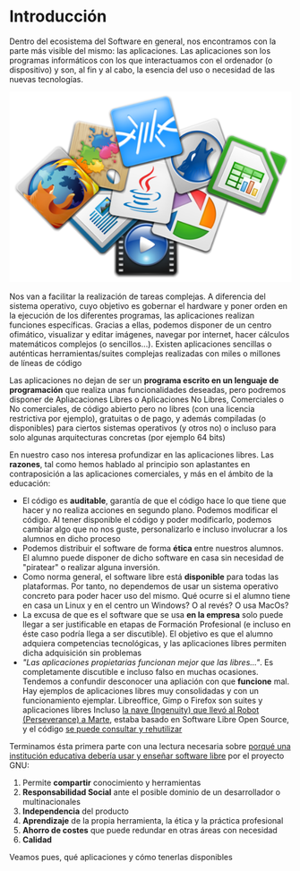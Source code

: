 # Introducción

Dentro del ecosistema del Software en general, nos encontramos con la parte más visible del mismo: las aplicaciones. Las aplicaciones son los programas informáticos con los que interactuamos con el ordenador (o dispositivo) y son, al fin y al cabo, la esencia del uso o necesidad de las nuevas tecnologías.

![ecosistema de aplicaciones](../img/parte3/aplicaciones_ecosistema.png "Ecosistema de Aplicaciones")

Nos van a facilitar la realización de tareas complejas. A diferencia del sistema operativo, cuyo objetivo es gobernar el hardware y poner orden en la ejecución de los diferentes programas, las aplicaciones realizan funciones específicas. Gracias a ellas, podemos disponer de un centro ofimático, visualizar y editar imágenes, navegar por internet, hacer cálculos matemáticos complejos (o sencillos...). Existen aplicaciones sencillas o auténticas herramientas/suites complejas realizadas con miles o millones de líneas de código

Las aplicaciones no dejan de ser un **programa escrito en un lenguaje de programación** que realiza unas funcionalidades deseadas, pero podremos disponer de Apliacaciones Libres o Aplicaciones No Libres, Comerciales o No comerciales, de código abierto pero no libres (con una licencia restrictiva por ejemplo), gratuitas o de pago, y además compiladas (o disponibles) para ciertos sistemas operativos (y otros no) o incluso para solo algunas arquitecturas concretas (por ejemplo 64 bits)

En nuestro caso nos interesa profundizar en las aplicaciones libres. Las **razones**, tal como hemos hablado al principio son aplastantes en contraposición a las aplicaciones comerciales, y más en el ámbito de la educación:

* El código es **auditable**, garantía de que el código hace lo que tiene que hacer y no realiza acciones en segundo plano.
   Podemos modificar el código. Al tener disponible el código y poder modificarlo, podemos cambiar algo que no nos guste, personalizarlo e incluso involucrar a los alumnos en dicho proceso
* Podemos distribuir el software de forma **ética** entre nuestros alumnos. El alumno puede disponer de dicho software en casa sin necesidad de "piratear" o realizar alguna inversión.
* Como norma general, el software libre está **disponible** para todas las plataformas. Por tanto, no dependemos de usar un sistema operativo concreto para poder hacer uso del mismo. Qué ocurre si el alumno tiene en casa un Linux y en el centro un Windows? O al revés? O usa MacOs?
* La excusa de que es el software que se usa **en la empresa** solo puede llegar a ser justificable en etapas de Formación Profesional (e incluso en éste caso podría llega a ser discutible). El objetivo es que el alumno adquiera competencias tecnológicas, y las aplicaciones libres permiten dicha adquisición sin problemas
* *"Las aplicaciones propietarias funcionan mejor que las libres..."*. Es completamente discutible e incluso falso en muchas ocasiones. Tendemos a confundir desconocer una apliación con que **funcione** mal. Hay ejemplos de aplicaciones libres muy consolidadas y con un funcionamiento ejemplar.
   Libreoffice, Gimp o Firefox son suites y aplicaciones libres
   Incluso [la nave (Ingenuity) que llevó al Robot (Perseverance) a Marte](https://www.genbeta.com/linux/2021-ano-linux-marte-gracias-a-ser-sistema-operativo-helicoptero-que-acompana-al-rover-perseverance), estaba basado en Software Libre Open Source, y el código [se puede consultar y rehutilizar](https://github.com/nasa/fprime)

Terminamos ésta primera parte con una lectura necesaria sobre [porqué una institución educativa debería usar y enseñar software libre](https://www.gnu.org/education/edu-why.html "GNU Page") por el proyecto GNU:

1. Permite **compartir** conocimiento y herramientas
2. **Responsabilidad Social** ante el posible dominio de un desarrollador o multinacionales
3. **Independencia** del producto
4. **Aprendizaje** de la propia herramienta, la ética y la práctica profesional
5. **Ahorro de costes** que puede redundar en otras áreas con necesidad
6. **Calidad**

Veamos pues, qué aplicaciones y cómo tenerlas disponibles
